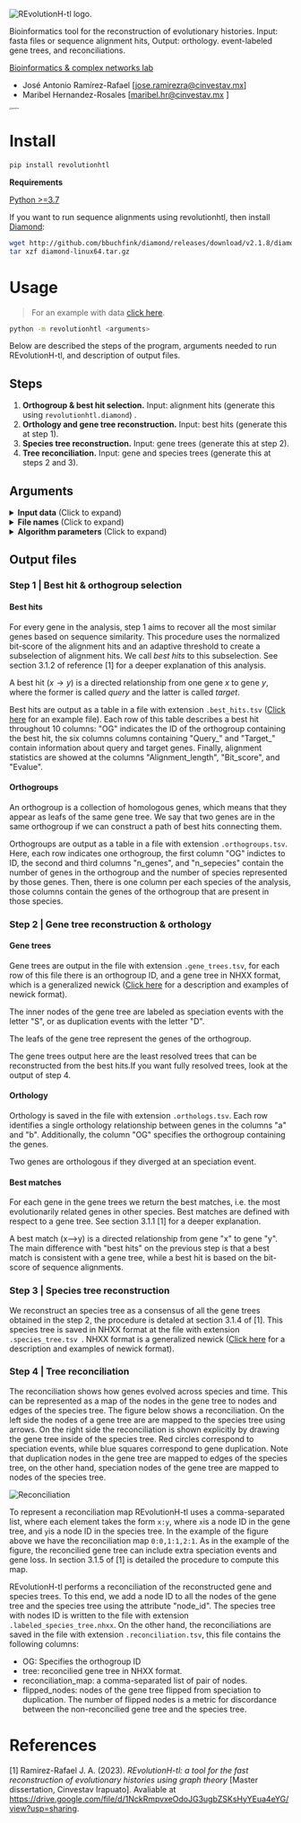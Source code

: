 ![REvolutionH-tl logo.](https://gitlab.com/jarr.tecn/revolutionh-tl/-/raw/master/docs/images/Logo_horizontal.png)

Bioinformatics tool for the reconstruction of evolutionary histories. Input: fasta files or sequence alignment hits, Output: orthology. event-labeled gene trees, and reconciliations.

[Bioinformatics & complex networks lab](https://ira.cinvestav.mx/ingenieriagenetica/dra-maribel-hernandez-rosales/bioinformatica-y-redes-complejas/)

- José Antonio Ramírez-Rafael [jose.ramirezra@cinvestav.mx]
- Maribel Hernandez-Rosales [maribel.hr@cinvestav.mx ]

<img src="https://gitlab.com/jarr.tecn/revolutionh-tl/-/raw/master/docs/images/revolution_diagram.png" alt="pipeline" style="zoom:25%;" />

# Install

```bash
pip install revolutionhtl
```

**Requirements**

[Python >=3.7 ](https://www.python.org/)

If you want to run sequence alignments using revolutionhtl, then install [Diamond](https://github.com/bbuchfink/diamond):

```bash
wget http://github.com/bbuchfink/diamond/releases/download/v2.1.8/diamond-linux64.tar.gz
tar xzf diamond-linux64.tar.gz
```

# Usage

> For an example with data  [click here](https://gitlab.com/jarr.tecn/revolutionh-tl/-/blob/master/docs/example.md?ref_type=heads).

```bash
python -m revolutionhtl <arguments>
```

Below are described the steps of the program, arguments needed to run REvolutionH-tl, and description of output files.

## Steps

1. **Orthogroup & best hit selection.** Input: alignment hits (generate this using `revolutionhtl.diamond`) .
2. **Orthology and gene tree reconstruction.** Input: best hits (generate this at step 1).
3. **Species tree reconstruction.** Input: gene trees (generate this at step 2).
4. **Tree reconciliation.** Input: gene and species trees (generate this at steps 2 and 3).

## Arguments


<details>
  <summary> <b>Input data</b> (Click to expand)  </summary> 
  <b>- -h    --help </b> <br/> show this help message and exit <br/> <br/>
  <b>-steps [integers] </b> <br/> List of steps to run (default: 1 2 3 4).  <br/> <br/>
  <b>-alignment_h   --alignment_hits [string]</b> <br/> Directory containing alignment hits, the input of step 1. (default: ./). <br/> <br/>
  <b>-best_h      --best_hits [string]</b> <br/> .tsv file containing best hits, the input of step 2. (default: use output of step 1). <br/> <br/>
  <b>-T      --gene_trees [string]</b> <br/> .tsv file containing gene trees, the input of steps 3 and 4. (default: use output of step 2). <br/> <br/>
  <b>-S     --species_tree [string]</b> <br/> .nhx file containing a species tree, an input of step 4. (default: use output of step 3). <br/> <br/>
</details>
<details>
  <summary> <b>File names</b> (Click to expand)  </summary> 
  <b>-o      --output_prefix [string] </b> <br/>
  Prefix used for output files (default "tl_project").<br/><br/>
  <b>-og      --orthogroup_column [string]</b> <br/>
  Column in -best_h     -T, and output files specifying orthogroups (default: OG).<br/><br/>
  <b>-Nm      --N_max [integer] </b> <br/>
  Indicates the maximum number of genes in a orthogroup, bigger orthogroups are splitted. If 0, no orthogroup is splitted. (default= 2000).<br/><br/>
  <b>-k      --k_size_partition [integer]</b> <br/>
  Integer indicatng how many best hit graphs will be processed in bunch:: first graphs with <k genes, then <2k. then <3k, and so on. (default: k=100)<br/><br/>
</details>

<details>
  <summary> <b>Algorithm parameters</b> (Click to expand)  </summary> 
  <b>-bh_heuristic     --besthit_heuristic  [string] </b> <br/>
  Indicates how to normalize bit-score in step 1 (default: normal). Normal: no normalization, prt: use proteinortho auxiliary files, smallest: use length of the smallest sequence, target: use target sequence, query: use query sequence, directed: x->y hit, bidirectional: use x->y and y->x hits.<br/>
  Options: normal, prt, smallest_bidirectional, smallest_directed, query_directed, target_directed, alignment_directed, query_bidirectional, target_bidirectional, alignment_bidirectional<br/><br/>
  <b>-f      --f_value [float]</b> <br/>
  Real number between 0 and 1, a parameter of step 1. Defines the adaptative threshhold as: f\*max_bit_score (default: 0.95).<br/><br/>
  <b>-bmg_h     --bmg_heuristic [string] </b> <br/>
  Comunity detection method, an heuristic of step 2. (default: Louvain).<br/>
  Options: Mincut, BPMF, Karger, Greedy, Gradient_Walk, Louvain, Louvain_Obj<br/><br/>
  <b>-bmgh_nb      --bmgh_no_binary [bool]</b> <br/>
  Flag, specifies if force binary tree in step 2. (no flag: force binary, flag: do not force binary).<br/><br/>
  <b>-stree_h     --species_tree_heuristic [string]</b> <br/>
  Comunity detection method, an heuristic of step 3. (default: louvain_weight).<br/>
  Options: naive, louvain, mincut, louvain_weight<br/><br/>
  <b>-streeh_repeats     --stree_heuristic_repeats [integer]</b> <br/>
  integer, specifies how many times run the heuristic of step 3. (default: 3)<br/><br/>
  <b>-streeh_b     --streeh_binary [bool]</b> <br/>
  Flag, specifies if force binary tree in step 3. (no flag: do not force binary, flag: force binary).<br/><br/>
  <b>-streeh_ndb     --streeh_no_doble_build [bool]</b> <br/>
  Flag, specifies if run build algorithm twice to obtain less resolved tree in step 3. (no flag: double build, flag: single build).<br/><br/>
</details>

## Output files

### Step 1 | Best hit & orthogroup selection

#### Best hits

For every gene in the analysis, step 1 aims to recover all the most similar genes based on sequence similarity. This procedure uses the normalized bit-score of the alignment hits and an adaptive threshold to create a subselection of alignment hits. We call *best hits* to this subselection. See section 3.1.2 of reference [1] for a deeper explanation of this analysis.

A best hit $(x\rightarrow y)$ is a directed relationship from one gene $x$ to gene $y$, where the former is called *query* and the latter is called *target*.

Best hits are output as a table in a file with extension `.best_hits.tsv` ([Click here](https://gitlab.com/jarr.tecn/revolutionh-tl/-/blob/master/docs/example%20results/tl_project.best_hits.tsv?ref_type=heads) for an example file). Each row of this table describes a best hit throughout 10 columns: "OG" indicates the ID of the orthogroup containing the best hit, the six columns columns containing "Query\_" and "Target\_" contain information about query and target genes. Finally, alignment statistics are showed at the columns "Alignment_length", "Bit_score", and "Evalue".

#### Orthogroups

An orthogroup is a collection of homologous genes, which means that they appear as leafs of the same gene tree. We say that two genes are in the same orthogroup if we can construct a path of best hits connecting them.

Orthogroups are output as a table in a file with extension `.orthogroups.tsv`. Here, each row indicates one orthogroup, the first column "OG" indictes to ID, the second and third columns "n_genes", and "n_sepecies" contain the number of genes in the orthogroup and the number of species represented by those genes. Then, there is one column per each species of the analysis, those columns contain the genes of the orthogroup that are present in those species.

### Step 2 | Gene tree reconstruction & orthology

#### Gene trees

Gene trees are output in the file with extension `.gene_trees.tsv`, for each row of this file there is an orthogroup ID, and a gene tree in NHXX format, which is a generalized newick ([Click here](https://gitlab.com/jarr.tecn/revolutionh-tl/-/blob/master/docs/nhxx.md?ref_type=heads) for a description and examples of newick format).

The inner nodes of the gene tree are labeled as speciation events with the letter "S", or as duplication events with the letter "D".

The leafs of the gene tree represent the genes of the orthogroup.

The gene trees output here are the least resolved trees that can be reconstructed from the best hits.If you want fully resolved trees, look at the output of step 4.

#### Orthology

Orthology is saved in the file with extension `.orthologs.tsv`. Each row identifies a single orthology relationship between genes in the columns "a" and "b". Additionally, the column "OG" specifies the orthogroup containing the genes.

Two genes are orthologous if they diverged at an speciation event.

#### Best matches

For each gene in the gene trees we return the best matches, i.e. the most evolutionarily related genes in other species. Best matches are defined with respect to a gene tree. See section 3.1.1 [1] for a deeper explanation.

A best match (x-->y) is a directed relationship from gene "x" to gene "y". The main difference with "best hits" on the previous step is that a best match is consistent with a gene tree, while a best hit is based on the bit-score of sequence alignments.

### Step 3 | Species tree reconstruction

We reconstruct an species tree as a consensus of all the gene trees obtained in the step 2, the procedure is detaled at section 3.1.4 of [1]. This species tree is saved in NHXX format at the file with extension `.species_tree.tsv `. NHXX format is a generalized newick ([Click here](https://gitlab.com/jarr.tecn/revolutionh-tl/-/blob/master/docs/nhxx.md?ref_type=heads) for a description and examples of newick format).

### Step 4 | Tree reconciliation

The reconciliation shows how genes evolved across species and time. This can be represented as a map of the nodes in the gene tree to nodes and edges of the species tree. The figure below shows a reconciliation. On the left side the nodes of a gene tree are are mapped to the species tree using arrows. On the right side the reconciliation is shown explicitly by drawing the gene tree inside of the species tree. Red circles correspond to speciation events, while blue squares correspond to gene duplication. Note that duplication nodes in the gene tree are mapped to edges of the species tree, on the other hand, speciation nodes of the gene tree are mapped to nodes of the species tree.

![Reconciliation](https://gitlab.com/jarr.tecn/revolutionh-tl/-/raw/master/docs/images/recon_example.png?ref_type=heads)

To represent a reconciliation map REvolutionH-tl uses a comma-separated list, where each element  takes the form `x:y`, where `x`is a node ID in the gene tree, and `y`is a node ID in the species tree. In the example of the figure above we have the reconciliation map `0:0,1:1,2:1`. As in the example of the figure, the reconcilied gene tree can include extra speciation events and gene loss. In section 3.1.5 of [1] is detailed the procedure to compute this map.

REvolutionH-tl performs a reconciliation of the reconstructed gene and species trees. To this end, we add a node ID to all the nodes of the gene tree and the species tree using  the attribute "node_id". The species tree with nodes ID is written to the file with extension `.labeled_species_tree.nhxx`. On the other hand, the reconciliations are saved in the file with extension `.reconciliation.tsv`, this file contains the following columns:

- OG: Specifies the orthogroup ID
- tree: reconcilied gene tree in NHXX format.
- reconciliation_map: a comma-separated list of pair of nodes.
- flipped_nodes: nodes of the gene tree flipped from speciation to duplication. The number of flipped nodes is a metric for discordance between the non-reconcilied gene tree and the species tree.

# References

[1] Ramirez-Rafael J. A. (2023). *REvolutionH-tl: a tool for the fast reconstruction of evolutionary histories using graph theory* [Master dissertation, Cinvestav Irapuato]. Avaliable at https://drive.google.com/file/d/1NckRmpvxeOdoJG3ugbZSKsHyYEua4eYG/view?usp=sharing.
